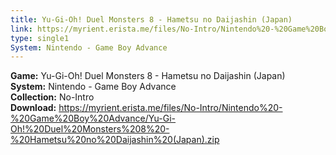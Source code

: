 ```yaml
---
title: Yu-Gi-Oh! Duel Monsters 8 - Hametsu no Daijashin (Japan)
link: https://myrient.erista.me/files/No-Intro/Nintendo%20-%20Game%20Boy%20Advance/Yu-Gi-Oh!%20Duel%20Monsters%208%20-%20Hametsu%20no%20Daijashin%20(Japan).zip
type: single1
System: Nintendo - Game Boy Advance
---
```

<b>Game:</b> Yu-Gi-Oh! Duel Monsters 8 - Hametsu no Daijashin (Japan)<br>
<b>System:</b> Nintendo - Game Boy Advance<br>
<b>Collection:</b> No-Intro<br>
<b>Download:</b> https://myrient.erista.me/files/No-Intro/Nintendo%20-%20Game%20Boy%20Advance/Yu-Gi-Oh!%20Duel%20Monsters%208%20-%20Hametsu%20no%20Daijashin%20(Japan).zip